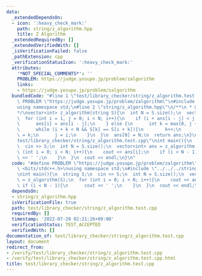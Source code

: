 ```yaml
---
data:
  _extendedDependsOn:
  - icon: ':heavy_check_mark:'
    path: string/z_algorithm.hpp
    title: Z Algorithm
  _extendedRequiredBy: []
  _extendedVerifiedWith: []
  _isVerificationFailed: false
  _pathExtension: cpp
  _verificationStatusIcon: ':heavy_check_mark:'
  attributes:
    '*NOT_SPECIAL_COMMENTS*': ''
    PROBLEM: https://judge.yosupo.jp/problem/zalgorithm
    links:
    - https://judge.yosupo.jp/problem/zalgorithm
  bundledCode: "#line 1 \"test/library_checker/string/z_algorithm.test.cpp\"\n#define\
    \ PROBLEM \"https://judge.yosupo.jp/problem/zalgorithm\"\n#include <bits/stdc++.h>\n\
    using namespace std;\n#line 2 \"string/z_algorithm.hpp\"\n/**\n * @brief Z Algorithm\n\
    */\nvector<int> z_algorithm(string S){\n  int N = S.size();\n  vector<int> ans(N);\n\
    \  for (int i = 1, j = 0; i < N; i++){\n    if (i + ans[i - j] < j + ans[j]){\n\
    \      ans[i] = ans[i - j];\n    } else {\n      int k = max(0, j + ans[j] - i);\n\
    \      while (i + k < N && S[k] == S[i + k]){\n        k++;\n      }\n      ans[i]\
    \ = k;\n      j = i;\n    }\n  }\n  ans[0] = N;\n  return ans;\n}\n#line 5 \"\
    test/library_checker/string/z_algorithm.test.cpp\"\nint main(){\n  string S;\n\
    \  cin >> S;\n  int N = S.size();\n  vector<int> ans = z_algorithm(S);\n  for\
    \ (int i = 0; i < N; i++){\n    cout << ans[i];\n    if (i < N - 1){\n      cout\
    \ << ' ';\n    }\n  }\n  cout << endl;\n}\n"
  code: "#define PROBLEM \"https://judge.yosupo.jp/problem/zalgorithm\"\n#include\
    \ <bits/stdc++.h>\nusing namespace std;\n#include \"../../../string/z_algorithm.hpp\"\
    \nint main(){\n  string S;\n  cin >> S;\n  int N = S.size();\n  vector<int> ans\
    \ = z_algorithm(S);\n  for (int i = 0; i < N; i++){\n    cout << ans[i];\n   \
    \ if (i < N - 1){\n      cout << ' ';\n    }\n  }\n  cout << endl;\n}"
  dependsOn:
  - string/z_algorithm.hpp
  isVerificationFile: true
  path: test/library_checker/string/z_algorithm.test.cpp
  requiredBy: []
  timestamp: '2022-07-20 02:21:26+09:00'
  verificationStatus: TEST_ACCEPTED
  verifiedWith: []
documentation_of: test/library_checker/string/z_algorithm.test.cpp
layout: document
redirect_from:
- /verify/test/library_checker/string/z_algorithm.test.cpp
- /verify/test/library_checker/string/z_algorithm.test.cpp.html
title: test/library_checker/string/z_algorithm.test.cpp
---
```

